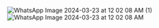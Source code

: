 ![WhatsApp Image 2024-03-23 at 12 02 08 AM (1)](https://github.com/MorlinXD/ExamenSupletorio/assets/110317905/98184bec-bfb3-4bff-8f06-0bef400c7b65)
![WhatsApp Image 2024-03-23 at 12 02 08 AM](https://github.com/MorlinXD/ExamenSupletorio/assets/110317905/d6f281be-abf8-40cb-8cf1-5e0e2078f01b)
